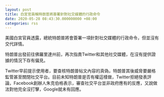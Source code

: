 ```yaml
---
layout: post
title: 白宮官員稱特朗普將簽署針對社交媒體的行政命令
date: 2020-05-28 08:43:30.000000000 +08:00
categories: rss
---
```


美國白宮官員透露，總統特朗普將會簽署一項針對社交媒體的行政命令，但並沒有交代詳情。

特朗普出發前往佛羅里達州前，再次指責Twitter和其他社交媒體，在沒有提供證據的情況下存有偏見。

Twitter早前提示使用者，要查核特朗普帖文內容的真偽，特朗普其後威脅要嚴格監管甚至關閉社交平台。目前未知特朗普是否有權這樣做，Twitter拒絕發表評論，Facebook創辦人朱克伯格表示，審查社交平台並非政府應有的反應，又說做法對他完全沒打擊，Google就未有回應。
